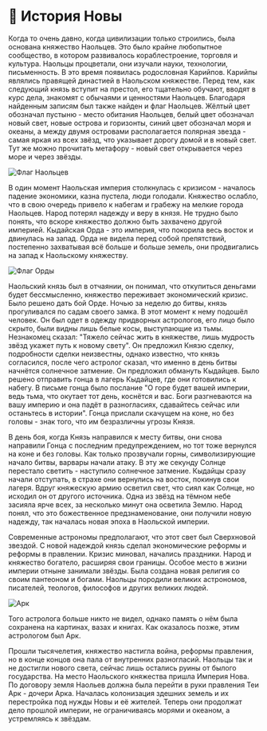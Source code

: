 # 🌌 История Новы

Когда то очень давно, когда цивилизации только строились, была основана княжество Наольцев. Это было крайне любопытное сообщество, в котором развивалось кораблестроение, торговля и культура. Наольцы процветали, они изучали науки, технологии, письменность. В это время появилась родословная Карийпов. Карийпы являлись правящей династией в Наольском княжестве. Перед тем, как следующий князь вступит на престол, его тщательно обучают, вводят в курс дела, знакомят с обычаями и ценностями Наольцев. Благодаря найденным записям был также найден и флаг Наольцев. Жёлтый цвет обозначал пустыню - место обитания Наольцев, белый цвет обозначал новый свет, новые острова и горизонты, синий цвет обозначал моря и океаны, а между двумя островами располагается полярная звезда - самая яркая из всех звёзд, что указывает дорогу домой и в новый свет. Тут же можно прочитать метафору - новый свет открывается через море и через звёзды.

![Флаг Наольцев](/wiki/history/NaolFlag.jpg)

В один момент Наольская империя столкнулась с кризисом - началось падение экономики, казна пустела, люди голодали. Княжество ослабло, что в свою очередь привело к набегам и грабежу на мелкие города Наольцев. Народ потерял надежду и веру в князя. Не трудно было понять, что вскоре княжество должно быть захвачено другой империей. Кыдайская Орда - это империя, что покорила весь восток и двинулась на запад. Орда не видела перед собой препятствий, постепенно захватывая всё больше и больше земель, они продвигались на запад к Наольскому княжеству.

![Флаг Орды](/wiki/history/HordeFlag.jpg)

Наольский князь был в отчаянии, он понимал, что откупиться деньгами будет бессмысленно, княжество переживает экономический кризис. Было решено дать бой Орде. Ночью за неделю до битвы, князь прогуливался по садам своего замка. В этот момент к нему подошёл человек. Он был одет в одежду придворных астрологов, его лицо было скрыто, были видны лишь белые косы, выступающие из тьмы. Незнакомец сказал: "Тяжело сейчас жить в княжестве, лишь мудрость звёзд укажет путь к новому свету". Он предложил Князю сделку, подробности сделки неизвестны, однако известно, что князь согласился, после чего астролог сказал, что именно в день битвы начнётся солнечное затмение. Он предложил обмануть Кыдайцев. Было решено отправить гонца в лагерь Кыдайцев, где они готовились к набегу. В письме гонца было послание "О горе будет вашей империи, ведь тьма, что окутает тот день, коснётся и вас. Боги разгневаются на вашу империю и она падёт в разногласиях, сдавайтесь сейчас или останьтесь в истории". Гонца прислали скачущем на коне, но без головы - знак того, что им безразличны угрозы Князя.

В день боя, когда Князь направился к месту битвы, они снова направили Гонца с последним предупреждением, но тот тоже вернулся на коне и без головы. Как только прозвучали горны, символизирующие начало битвы, варвары начали атаку. В эту же секунду Солнце перестало светить - наступило солнечное затмение. Кыдайцы сразу начали отступать, в страхе они вернулись на восток, покинув свои лагеря. Вдруг княжескую армию осветил свет, что сиял как Солнце, но исходил он от другого источника. Одна из звёзд на тёмном небе засияла ярче всех, за несколько минут она осветила Землю. Народ понял, что это божественное предзнаменование, они получили новую надежду, так началась новая эпоха в Наольской империи.

Современные астрономы предполагают, что этот свет был Сверхновой звездой. С новой надеждой князь сделал экономические реформы и реформы в правлении. Кризис миновал, начались праздники. Народ и княжество богатело, расширяя свои границы. Особое место в жизни империи отныне занимали звёзды. Была создана новая религия со своим пантеоном и богами. Наольцы породили великих астрономов, писателей, теологов, философов и других великих людей.

![Арк](/wiki/history/Ark.jpg)

Того астролога больше никто не видел, однако память о нём была сохранена на картинах, вазах и книгах. Как оказалось позже, этим астрологом был Арк.

Прошли тысячелетия, княжество настигла война, реформы правления, но в конце концов она пала от внутренних разногласий. Наольцы так и не достигли нового света, сейчас лишь остались руины от былого государства. На место Наольского княжества пришла Империя Нова. По договору земля Наольев должна была перейти в руки правления Теи Арк - дочери Арка. Началась колонизация здешних земель и их перестройка под нужды Новы и её жителей. Теперь они продолжат дело прошлой империи, не ограничиваясь морями и океаном, а устремляясь к звёздам.
